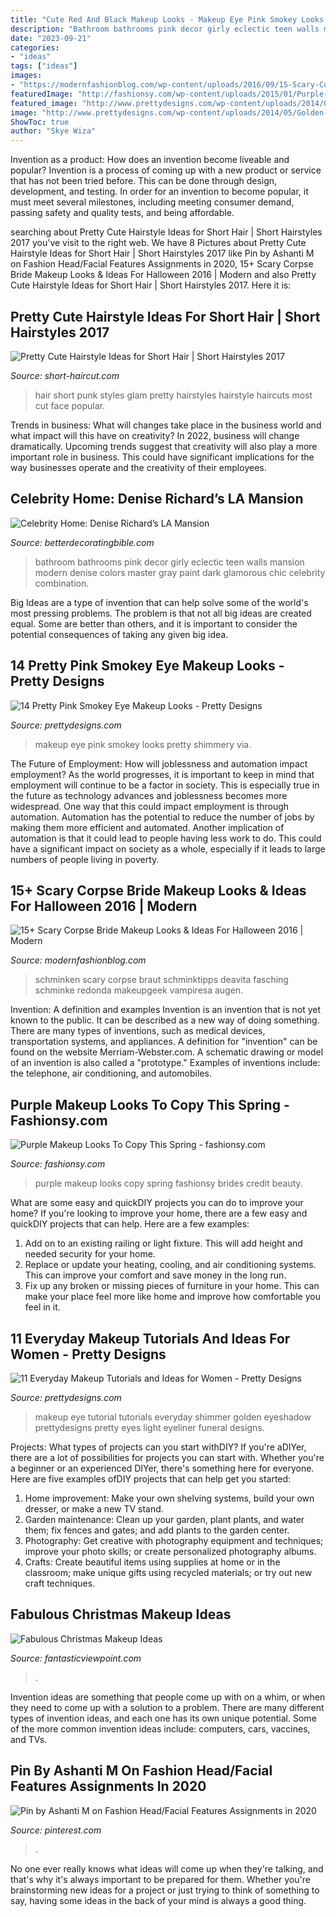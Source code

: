 ```yaml
---
title: "Cute Red And Black Makeup Looks - Makeup Eye Pink Smokey Looks Pretty Shimmery Via"
description: "Bathroom bathrooms pink decor girly eclectic teen walls mansion modern denise colors master gray paint dark glamorous chic celebrity combination"
date: "2023-09-21"
categories:
- "ideas"
tags: ["ideas"]
images:
- "https://modernfashionblog.com/wp-content/uploads/2016/09/15-Scary-Corpse-Bride-Makeup-Looks-Ideas-For-Halloween-2016-9.jpg"
featuredImage: "http://fashionsy.com/wp-content/uploads/2015/01/Purple-5.jpg"
featured_image: "http://www.prettydesigns.com/wp-content/uploads/2014/05/Golden-Shimmer-Eye-Makeup-Tutorial.jpg"
image: "http://www.prettydesigns.com/wp-content/uploads/2014/05/Golden-Shimmer-Eye-Makeup-Tutorial.jpg"
ShowToc: true
author: "Skye Wiza"
---
```



Invention as a product: How does an invention become liveable and popular?
Invention is a process of coming up with a new product or service that has not been tried before. This can be done through design, development, and testing. In order for an invention to become popular, it must meet several milestones, including meeting consumer demand, passing safety and quality tests, and being affordable.

	

		
searching about Pretty Cute Hairstyle Ideas for Short Hair | Short Hairstyles 2017 you've visit to the right web. We have 8 Pictures about Pretty Cute Hairstyle Ideas for Short Hair | Short Hairstyles 2017 like Pin by Ashanti M on Fashion Head/Facial Features Assignments in 2020, 15+ Scary Corpse Bride Makeup Looks &amp; Ideas For Halloween 2016 | Modern and also Pretty Cute Hairstyle Ideas for Short Hair | Short Hairstyles 2017. Here it is:
		
    
## Pretty Cute Hairstyle Ideas For Short Hair | Short Hairstyles 2017

<img loading=lazy src="http://www.short-haircut.com/wp-content/uploads/2016/10/6.-Cute-Hair-Style-for-Short-Hair.jpg" onerror="this.onerror=null;this.src='https://tse3.mm.bing.net/th?id=OIP.COm3DlK8dYZyxuAN0J50LgHaJ3&amp;pid=15.1';" alt="Pretty Cute Hairstyle Ideas for Short Hair | Short Hairstyles 2017">

_Source: short-haircut.com_

>hair short punk styles glam pretty hairstyles hairstyle haircuts most cut face popular. 

	

Trends in business: What will changes take place in the business world and what impact will this have on creativity?
In 2022, business will change dramatically. Upcoming trends suggest that creativity will also play a more important role in business. This could have significant implications for the way businesses operate and the creativity of their employees.

    
## Celebrity Home: Denise Richard’s LA Mansion

<img loading=lazy src="http://betterdecoratingbible.com/wp-content/uploads/2013/09/eclectic-bathroom.jpg" onerror="this.onerror=null;this.src='https://tse4.mm.bing.net/th?id=OIP.Cdw6ZEgze2AftlxzAytQ5AHaLH&amp;pid=15.1';" alt="Celebrity Home: Denise Richard’s LA Mansion">

_Source: betterdecoratingbible.com_

>bathroom bathrooms pink decor girly eclectic teen walls mansion modern denise colors master gray paint dark glamorous chic celebrity combination. 

	

Big Ideas are a type of invention that can help solve some of the world's most pressing problems. The problem is that not all big ideas are created equal. Some are better than others, and it is important to consider the potential consequences of taking any given big idea.

    
## 14 Pretty Pink Smokey Eye Makeup Looks - Pretty Designs

<img loading=lazy src="http://www.prettydesigns.com/wp-content/uploads/2014/07/Shimmery-Pink-Smokey-Eye-Makeup.jpg" onerror="this.onerror=null;this.src='https://tse1.mm.bing.net/th?id=OIP.m54-kK-hEGMeWWeb_JZ2UQAAAA&amp;pid=15.1';" alt="14 Pretty Pink Smokey Eye Makeup Looks - Pretty Designs">

_Source: prettydesigns.com_

>makeup eye pink smokey looks pretty shimmery via. 

	

The Future of Employment: How will joblessness and automation impact employment?
As the world progresses, it is important to keep in mind that employment will continue to be a factor in society. This is especially true in the future as technology advances and joblessness becomes more widespread. One way that this could impact employment is through automation. Automation has the potential to reduce the number of jobs by making them more efficient and automated. Another implication of automation is that it could lead to people having less work to do. This could have a significant impact on society as a whole, especially if it leads to large numbers of people living in poverty.

    
## 15+ Scary Corpse Bride Makeup Looks &amp; Ideas For Halloween 2016 | Modern

<img loading=lazy src="https://modernfashionblog.com/wp-content/uploads/2016/09/15-Scary-Corpse-Bride-Makeup-Looks-Ideas-For-Halloween-2016-9.jpg" onerror="this.onerror=null;this.src='https://tse2.mm.bing.net/th?id=OIP.T0-83liKRTMhkUIYQSRVFgAAAA&amp;pid=15.1';" alt="15+ Scary Corpse Bride Makeup Looks &amp; Ideas For Halloween 2016 | Modern">

_Source: modernfashionblog.com_

>schminken scary corpse braut schminktipps deavita fasching schminke redonda makeupgeek vampiresa augen. 

	

Invention: A definition and examples
Invention is an invention that is not yet known to the public. It can be described as a new way of doing something. There are many types of inventions, such as medical devices, transportation systems, and appliances. 
A definition for "invention" can be found on the website Merriam-Webster.com. A schematic drawing or model of an invention is also called a "prototype." 
Examples of inventions include: the telephone, air conditioning, and automobiles.

    
## Purple Makeup Looks To Copy This Spring - Fashionsy.com

<img loading=lazy src="http://fashionsy.com/wp-content/uploads/2015/01/Purple-5.jpg" onerror="this.onerror=null;this.src='https://tse1.mm.bing.net/th?id=OIP.s-aZKwq6iEoKMx5UbvU9KgHaLH&amp;pid=15.1';" alt="Purple Makeup Looks To Copy This Spring - fashionsy.com">

_Source: fashionsy.com_

>purple makeup looks copy spring fashionsy brides credit beauty. 

	

What are some easy and quickDIY projects you can do to improve your home?
If you're looking to improve your home, there are a few easy and quickDIY projects that can help. Here are a few examples: 
1. Add on to an existing railing or light fixture. This will add height and needed security for your home.
2. Replace or update your heating, cooling, and air conditioning systems. This can improve your comfort and save money in the long run.
3. Fix up any broken or missing pieces of furniture in your home. This can make your place feel more like home and improve how comfortable you feel in it.

    
## 11 Everyday Makeup Tutorials And Ideas For Women - Pretty Designs

<img loading=lazy src="http://www.prettydesigns.com/wp-content/uploads/2014/05/Golden-Shimmer-Eye-Makeup-Tutorial.jpg" onerror="this.onerror=null;this.src='https://tse1.mm.bing.net/th?id=OIP.31jKTlkGr6DgA9hu6lgK8QHaPZ&amp;pid=15.1';" alt="11 Everyday Makeup Tutorials and Ideas for Women - Pretty Designs">

_Source: prettydesigns.com_

>makeup eye tutorial tutorials everyday shimmer golden eyeshadow prettydesigns pretty eyes light eyeliner funeral designs. 

	

Projects: What types of projects can you start withDIY?
If you're aDIYer, there are a lot of possibilities for projects you can start with. Whether you're a beginner or an experienced DIYer, there's something here for everyone. Here are five examples ofDIY projects that can help get you started: 
1. Home improvement: Make your own shelving systems, build your own dresser, or make a new TV stand.
2. Garden maintenance: Clean up your garden, plant plants, and water them; fix fences and gates; and add plants to the garden center.
3. Photography: Get creative with photography equipment and techniques; improve your photo skills; or create personalized photography albums.
4. Crafts: Create beautiful items using supplies at home or in the classroom; make unique gifts using recycled materials; or try out new craft techniques.

    
## Fabulous Christmas Makeup Ideas

<img loading=lazy src="http://www.fantasticviewpoint.com/wp-content/uploads/2013/11/41-Christmas-Makeup-Ideas-27.jpg" onerror="this.onerror=null;this.src='https://tse4.mm.bing.net/th?id=OIP.fZl-NhafAVidd5WzoKI7NAHaLH&amp;pid=15.1';" alt="Fabulous Christmas Makeup Ideas">

_Source: fantasticviewpoint.com_

>. 

	

Invention ideas are something that people come up with on a whim, or when they need to come up with a solution to a problem. There are many different types of invention ideas, and each one has its own unique potential. Some of the more common invention ideas include: computers, cars, vaccines, and TVs.

    
## Pin By Ashanti M On Fashion Head/Facial Features Assignments In 2020

<img loading=lazy src="https://i.pinimg.com/736x/cc/90/14/cc90146ad7ab15c26875c635310e4fdc.jpg" onerror="this.onerror=null;this.src='https://tse4.mm.bing.net/th?id=OIP.Kbau8WSrGUNkrDSilw2eXgHaKR&amp;pid=15.1';" alt="Pin by Ashanti M on Fashion Head/Facial Features Assignments in 2020">

_Source: pinterest.com_

>. 

	

No one ever really knows what ideas will come up when they're talking, and that's why it's always important to be prepared for them. Whether you're brainstorming new ideas for a project or just trying to think of something to say, having some ideas in the back of your mind is always a good thing.


